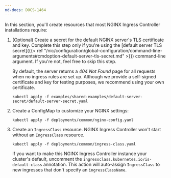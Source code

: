 ```yaml
---
nd-docs: DOCS-1464
---
```


In this section, you'll create resources that most NGINX Ingress Controller installations require:

1. (Optional) Create a secret for the default NGINX server's TLS certificate and key. Complete this step only if you're using the [default server TLS secret]({{< ref "/nic/configuration/global-configuration/command-line-arguments#cmdoption-default-server-tls-secret.md" >}}) command-line argument. If you're not, feel free to skip this step.

    By default, the server returns a _404 Not Found_ page for all requests when no ingress rules are set up. Although we provide a self-signed certificate and key for testing purposes, we recommend using your own certificate.

    ```shell
    kubectl apply -f examples/shared-examples/default-server-secret/default-server-secret.yaml
    ```

2. Create a ConfigMap to customize your NGINX settings:

    ```shell
    kubectl apply -f deployments/common/nginx-config.yaml
    ```

3. Create an `IngressClass` resource. NGINX Ingress Controller won't start without an `IngressClass` resource.

    ```shell
    kubectl apply -f deployments/common/ingress-class.yaml
    ```

    If you want to make this NGINX Ingress Controller instance your cluster's default, uncomment the `ingressclass.kubernetes.io/is-default-class` annotation. This action will auto-assign `IngressClass` to new ingresses that don't specify an `ingressClassName`.
